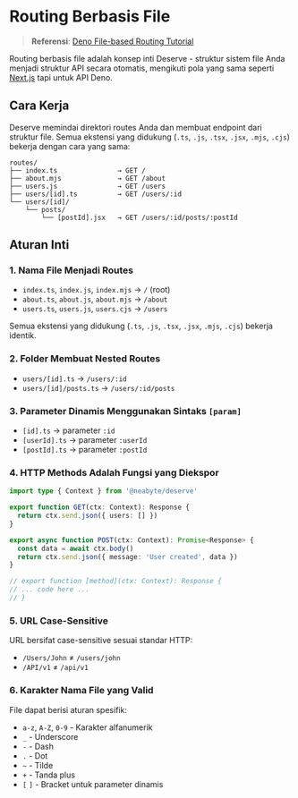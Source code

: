 # Routing Berbasis File

> **Referensi**: [Deno File-based Routing Tutorial](https://docs.deno.com/examples/file_based_routing_tutorial/)

Routing berbasis file adalah konsep inti Deserve - struktur sistem file Anda menjadi struktur API secara otomatis, mengikuti pola yang sama seperti [Next.js](https://nextjs.org/) tapi untuk API Deno.

## Cara Kerja

Deserve memindai direktori routes Anda dan membuat endpoint dari struktur file. Semua ekstensi yang didukung (`.ts`, `.js`, `.tsx`, `.jsx`, `.mjs`, `.cjs`) bekerja dengan cara yang sama:

```
routes/
├── index.ts               → GET /
├── about.mjs              → GET /about
├── users.js               → GET /users
├── users/[id].ts          → GET /users/:id
└── users/[id]/
    └── posts/
        └── [postId].jsx   → GET /users/:id/posts/:postId
```

## Aturan Inti

### 1. Nama File Menjadi Routes
- `index.ts`, `index.js`, `index.mjs` → `/` (root)
- `about.ts`, `about.js`, `about.mjs` → `/about`
- `users.ts`, `users.js`, `users.cjs` → `/users`

Semua ekstensi yang didukung (`.ts`, `.js`, `.tsx`, `.jsx`, `.mjs`, `.cjs`) bekerja identik.

### 2. Folder Membuat Nested Routes
- `users/[id].ts` → `/users/:id`
- `users/[id]/posts.ts` → `/users/:id/posts`

### 3. Parameter Dinamis Menggunakan Sintaks `[param]`
- `[id].ts` → parameter `:id`
- `[userId].ts` → parameter `:userId`
- `[postId].ts` → parameter `:postId`

### 4. HTTP Methods Adalah Fungsi yang Diekspor

```typescript
import type { Context } from '@neabyte/deserve'

export function GET(ctx: Context): Response {
  return ctx.send.json({ users: [] })
}

export async function POST(ctx: Context): Promise<Response> {
  const data = await ctx.body()
  return ctx.send.json({ message: 'User created', data })
}

// export function [method](ctx: Context): Response {
// ... code here ...
// }
```

### 5. URL Case-Sensitive

URL bersifat case-sensitive sesuai standar HTTP:

- `/Users/John` ≠ `/users/john`
- `/API/v1` ≠ `/api/v1`

### 6. Karakter Nama File yang Valid

File dapat berisi aturan spesifik:

- `a-z`, `A-Z`, `0-9` - Karakter alfanumerik
- `_` - Underscore
- `-` - Dash
- `.` - Dot
- `~` - Tilde
- `+` - Tanda plus
- `[` `]` - Bracket untuk parameter dinamis

